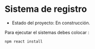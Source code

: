 <h1> Sistema de registro </h1>

- Estado del proyecto: En construcción.

Para ejecutar el sistemas debes colocar :

```sh
npm react install
```

